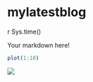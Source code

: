 # mylatestblog
r Sys.time()  

Your markdown here!


```r
plot(1:10)
```

![](2016-08-16-mylatestblog_files/figure-html/unnamed-chunk-1-1.png)<!-- -->
